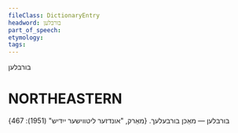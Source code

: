 ```yaml
---
fileClass: DictionaryEntry
headword: בורבלען
part_of_speech: 
etymology: 
tags: 
---
```

בורבלען

NORTHEASTERN
==============

בורבלען — מאַכן בורבעלעך.
{מאַרק, "אונדזער ליטווישער ייִדיש" (1951): 467}
